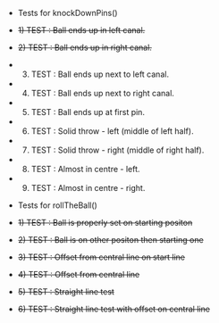 -  Tests for knockDownPins()
- ~~1) TEST : Ball ends up in left canal.~~
- ~~2) TEST : Ball ends up in right canal.~~
-  3) TEST : Ball ends up next to left canal.
-  4) TEST : Ball ends up next to right canal.
-  5) TEST : Ball ends up at first pin.
-  6) TEST : Solid throw - left (middle of left half).
-  7) TEST : Solid throw - right (middle of right half).
-  8) TEST : Almost in centre - left.
-  9) TEST : Almost in centre - right.

-  Tests for rollTheBall()
-  ~~1) TEST : Ball is properly set on starting positon~~
-  ~~2) TEST : Ball is on other positon then starting one~~
-  ~~3) TEST : Offset from central line on start line~~
-  ~~4) TEST : Offset from central line~~
-  ~~5) TEST : Straight line test~~
-  ~~6) TEST : Straight line test with offset on central line~~

